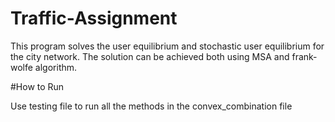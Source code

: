 # Traffic-Assignment
This program solves the user equilibrium and stochastic user equilibrium for the city network. The solution can be achieved both using MSA and frank-wolfe algorithm.



#How to Run


Use testing file to run all the methods in the convex_combination file
